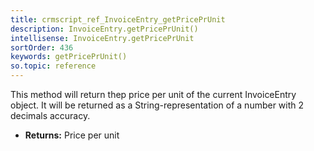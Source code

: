 ```yaml
---
title: crmscript_ref_InvoiceEntry_getPricePrUnit
description: InvoiceEntry.getPricePrUnit()
intellisense: InvoiceEntry.getPricePrUnit
sortOrder: 436
keywords: getPricePrUnit()
so.topic: reference
---
```



This method will return thep price per unit of the current InvoiceEntry object.
It will be returned as a String-representation of a number with 2 decimals
accuracy.



* **Returns:** Price per unit


